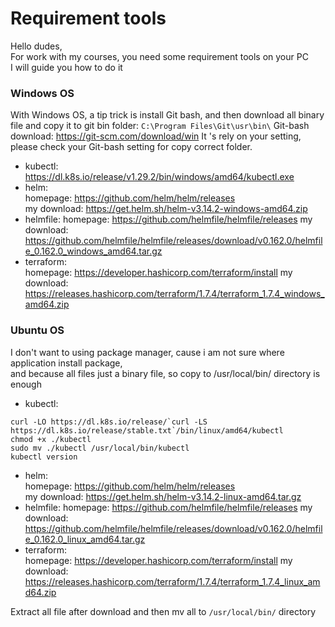 # Requirement tools
Hello dudes,   
For work with my courses, you need some requirement tools on your PC  
I will guide you how to do it  

### Windows OS
With Windows OS, a tip trick is install Git bash, and then download all binary file and copy it to git bin folder: `C:\Program Files\Git\usr\bin\`
Git-bash download: https://git-scm.com/download/win
It 's rely on your setting, please check your Git-bash setting for copy correct folder.  
 - kubectl: https://dl.k8s.io/release/v1.29.2/bin/windows/amd64/kubectl.exe
 - helm:  
 homepage: https://github.com/helm/helm/releases  
 my download: https://get.helm.sh/helm-v3.14.2-windows-amd64.zip
 - helmfile: 
 homepage: https://github.com/helmfile/helmfile/releases
 my download: https://github.com/helmfile/helmfile/releases/download/v0.162.0/helmfile_0.162.0_windows_amd64.tar.gz
 - terraform:  
 homepage: https://developer.hashicorp.com/terraform/install
 my download: https://releases.hashicorp.com/terraform/1.7.4/terraform_1.7.4_windows_amd64.zip

 
### Ubuntu OS
I don't want to using package manager, cause i am not sure where application install package,  
and because all files just a binary file, so copy to /usr/local/bin/ directory is enough
 
 - kubectl:  
 ```
 curl -LO https://dl.k8s.io/release/`curl -LS https://dl.k8s.io/release/stable.txt`/bin/linux/amd64/kubectl
 chmod +x ./kubectl
 sudo mv ./kubectl /usr/local/bin/kubectl
 kubectl version

 ```
 - helm:  
 homepage: https://github.com/helm/helm/releases  
 my download: https://get.helm.sh/helm-v3.14.2-linux-amd64.tar.gz
 - helmfile: 
 homepage: https://github.com/helmfile/helmfile/releases
 my download: https://github.com/helmfile/helmfile/releases/download/v0.162.0/helmfile_0.162.0_linux_amd64.tar.gz
 - terraform:  
 homepage: https://developer.hashicorp.com/terraform/install
 my download: https://releases.hashicorp.com/terraform/1.7.4/terraform_1.7.4_linux_amd64.zip  

 Extract all file after download and then mv all to `/usr/local/bin/` directory
